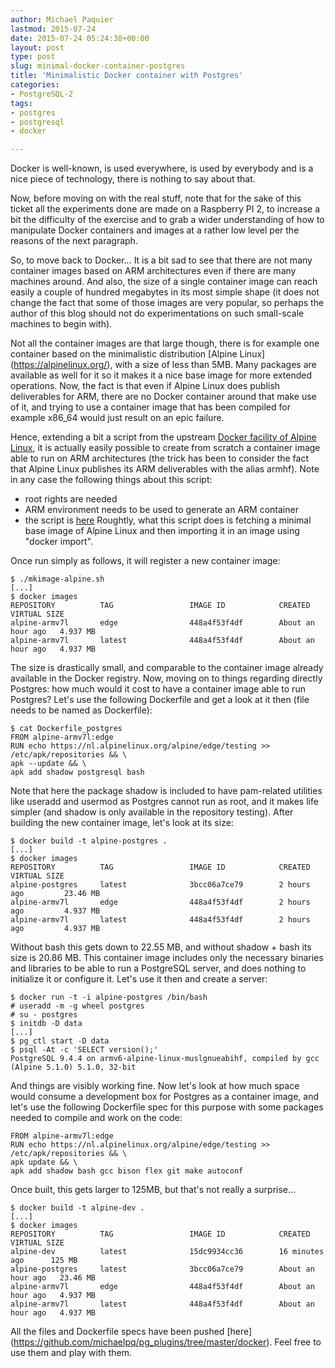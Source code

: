 ```yaml
---
author: Michael Paquier
lastmod: 2015-07-24
date: 2015-07-24 05:24:38+00:00
layout: post
type: post
slug: minimal-docker-container-postgres
title: 'Minimalistic Docker container with Postgres'
categories:
- PostgreSQL-2
tags:
- postgres
- postgresql
- docker

---
```


Docker is well-known, is used everywhere, is used by everybody and is a
nice piece of technology, there is nothing to say about that.

Now, before moving on with the real stuff, note that for the sake of
this ticket all the experiments done are made on a Raspberry PI 2, to
increase a bit the difficulty of the exercise and to grab a wider
understanding of how to manipulate Docker containers and images at a rather
low level per the reasons of the next paragraph.

So, to move back to Docker... It is a bit sad to see that there are not many
container images based on ARM architectures even if there are many machines
around. And also, the size of a single container image can reach easily a
couple of hundred megabytes in its most simple shape (it does not change
the fact that some of those images are very popular, so perhaps the author
of this blog should not do experimentations on such small-scale machines
to begin with).

Not all the container images are that large though, there is for example
one container based on the minimalistic distribution [Alpine Linux]
(https://alpinelinux.org/), with a size of less than 5MB. Many packages
are available as well for it so it makes it a nice base image for more
extended operations. Now, the fact is that even if Alpine Linux does publish
deliverables for ARM, there are no Docker container around that make
use of it, and trying to use a container image that has been compiled for
example x86_64 would just result on an epic failure.

Hence, extending a bit a script from the upstream
[Docker facility of Alpine Linux](https://github.com/gliderlabs/docker-alpine),
it is actually easily possible to create from scratch a container image
able to run on ARM architectures (the trick has been to consider the fact
that Alpine Linux publishes its ARM deliverables with the alias armhf).
Note in any case the following things about this script:
- root rights are needed
- ARM environment needs to be used to generate an ARM container
- the script is [here](https://raw.githubusercontent.com/michaelpq/pg_plugins/master/docker/mkimage-alpine.sh)
Roughtly, what this script does is fetching a minimal base image of
Alpine Linux and then importing it in an image using "docker import".

Once run simply as follows, it will register a new container image:

    $ ./mkimage-alpine.sh
    [...]
    $ docker images
    REPOSITORY          TAG                 IMAGE ID            CREATED             VIRTUAL SIZE
    alpine-armv7l       edge                448a4f53f4df        About an hour ago   4.937 MB
    alpine-armv7l       latest              448a4f53f4df        About an hour ago   4.937 MB

The size is drastically small, and comparable to the container image
already available in the Docker registry. Now, moving on to things regarding
directly Postgres: how much would it cost to have a container image able
to run Postgres?  Let's use the following Dockerfile and get a look at it
then (file needs to be named as Dockerfile):

    $ cat Dockerfile_postgres
    FROM alpine-armv7l:edge
    RUN echo https://nl.alpinelinux.org/alpine/edge/testing >> /etc/apk/repositories && \
    apk --update && \
    apk add shadow postgresql bash

Note that here the package shadow is included to have pam-related utilities
like useradd and usermod as Postgres cannot run as root, and it makes life
simpler (and shadow is only available in the repository testing). After
building the new container image, let's look at its size:

    $ docker build -t alpine-postgres .
    [...]
    $ docker images
    REPOSITORY          TAG                 IMAGE ID            CREATED             VIRTUAL SIZE
    alpine-postgres     latest              3bcc06a7ce79        2 hours ago         23.46 MB
    alpine-armv7l       edge                448a4f53f4df        2 hours ago         4.937 MB
    alpine-armv7l       latest              448a4f53f4df        2 hours ago         4.937 MB

Without bash this gets down to 22.55 MB, and without shadow + bash its
size is 20.86 MB. This container image includes only the necessary binaries
and libraries to be able to run a PostgreSQL server, and does nothing to
initialize it or configure it. Let's use it then and create a server:

    $ docker run -t -i alpine-postgres /bin/bash
    # useradd -m -g wheel postgres
    # su - postgres
    $ initdb -D data
    [...]
    $ pg_ctl start -D data
    $ psql -At -c 'SELECT version();'
    PostgreSQL 9.4.4 on armv6-alpine-linux-muslgnueabihf, compiled by gcc (Alpine 5.1.0) 5.1.0, 32-bit

And things are visibly working fine. Now let's look at how much space would
consume a development box for Postgres as a container image, and let's use
the following Dockerfile spec for this purpose with some packages needed to
compile and work on the code:

    FROM alpine-armv7l:edge
    RUN echo https://nl.alpinelinux.org/alpine/edge/testing >> /etc/apk/repositories && \
    apk update && \
    apk add shadow bash gcc bison flex git make autoconf

Once built, this gets larger to 125MB, but that's not really a surprise...

    $ docker build -t alpine-dev .
    [...]
    $ docker images
    REPOSITORY          TAG                 IMAGE ID            CREATED             VIRTUAL SIZE
    alpine-dev          latest              15dc9934cc36        16 minutes ago      125 MB
    alpine-postgres     latest              3bcc06a7ce79        About an hour ago   23.46 MB
    alpine-armv7l       edge                448a4f53f4df        About an hour ago   4.937 MB
    alpine-armv7l       latest              448a4f53f4df        About an hour ago   4.937 MB

All the files and Dockerfile specs have been pushed [here]
(https://github.com/michaelpq/pg_plugins/tree/master/docker). Feel free
to use them and play with them.
